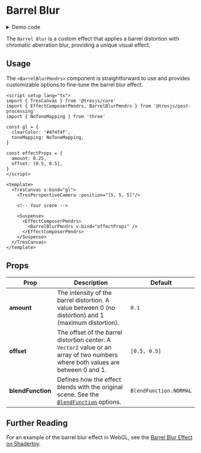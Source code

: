 # Barrel Blur

<DocsDemoGUI>
  <BarrelBlurDemo />
</DocsDemoGUI>

<details>
  <summary>Demo code</summary>

  <<< @/.vitepress/theme/components/pmdrs/BarrelBlurDemo.vue{0}
</details>

The `Barrel Blur` is a custom effect that applies a barrel distortion with chromatic aberration blur, providing a unique visual effect.

## Usage

The `<BarrelBlurPmndrs>` component is straightforward to use and provides customizable options to fine-tune the barrel blur effect.

```vue{3,11-14,23-27}
<script setup lang="ts">
import { TresCanvas } from '@tresjs/core'
import { EffectComposerPmndrs, BarrelBlurPmndrs } from '@tresjs/post-processing'
import { NoToneMapping } from 'three'

const gl = {
  clearColor: '#4f4f4f',
  toneMapping: NoToneMapping,
}

const effectProps = {
  amount: 0.25,
  offset: [0.5, 0.5],
}
</script>

<template>
  <TresCanvas v-bind="gl">
    <TresPerspectiveCamera :position="[5, 5, 5]"/>

    <!-- Your scene -->

    <Suspense>
      <EffectComposerPmndrs>
        <BarrelBlurPmndrs v-bind="effectProps" />
      </EffectComposerPmndrs>
    </Suspense>
  </TresCanvas>
</template>
```

## Props

| Prop           | Description                                                                                                                                                                  | Default                  |
| -------------- | ---------------------------------------------------------------------------------------------------------------------------------------------------------------------------- | ------------------------ |
| **amount**     | The intensity of the barrel distortion. A value between 0 (no distortion) and 1 (maximum distortion).                                                                         | `0.1`                    |
| **offset**     | The offset of the barrel distortion center. A `Vector2` value or an array of two numbers where both values are between 0 and 1.    | `[0.5, 0.5]`             |
| **blendFunction** | Defines how the effect blends with the original scene. See the [`BlendFunction`](https://pmndrs.github.io/postprocessing/public/docs/variable/index.html#static-variable-BlendFunction) options. | `BlendFunction.NORMAL`   |

## Further Reading

For an example of the barrel blur effect in WebGL, see the [Barrel Blur Effect on Shadertoy](https://www.shadertoy.com/view/lc3BW8).
